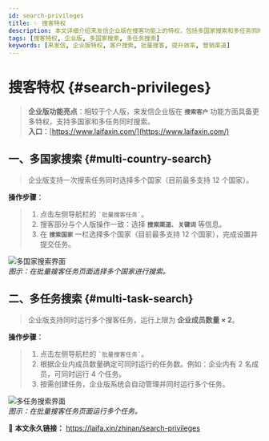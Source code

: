 ```yaml
---
id: search-privileges
title: ✨ 搜客特权
description: 本文详细介绍来发信企业版在搜客功能上的特权，包括多国家搜索和多任务同时运行功能。通过企业版，用户可同时搜索多个国家和运行多任务，显著提升搜索效率，拓展营销渠道。
tags: [搜客特权, 企业版, 多国家搜索, 多任务搜索]
keywords: [来发信, 企业版特权, 客户搜索, 批量搜客, 提升效率, 营销渠道]
---
```


# 搜客特权 {#search-privileges}

> **企业版功能亮点**：相较于个人版，来发信企业版在 **`搜索客户`** 功能方面具备更多特权，支持多国家和多任务同时搜索。  
> **入口**：[https://www.laifaxin.com/](https://www.laifaxin.com/)

## 一、多国家搜索 {#multi-country-search}

> 企业版支持一次搜索任务同时选择多个国家（目前最多支持 12 个国家）。

**操作步骤**：

> 1. 点击左侧导航栏的 `` `批量搜客任务` ``。
> 2. 搜客部分与个人版操作一致：选择 **`搜索渠道`**、**`关键词`** 等信息。
> 3. 在 **`搜索国家`** 一栏选择多个国家（目前最多支持 12 个国家），完成设置并提交任务。

![多国家搜索界面](https://cos.files.maozhishi.com/data/web/web-files/img/1733399480690.png)  
_图示：在批量搜客任务页面选择多个国家进行搜索。_

## 二、多任务搜索 {#multi-task-search}

> 企业版支持同时运行多个搜客任务，运行上限为 **企业成员数量 × 2**。

**操作步骤**：

> 1. 点击左侧导航栏的 `` `批量搜客任务` ``。
> 2. 根据企业内成员数量确定可同时运行的任务数。例如：企业内有 2 名成员，可同时运行 4 个任务。
> 3. 按需创建任务，企业版系统会自动管理并同时运行多个任务。

![多任务搜索界面](https://cos.files.maozhishi.com/data/web/web-files/img/1733399480695.png)  
_图示：在批量搜客任务页面运行多个任务。_

🔗 **本文永久链接：** https://laifa.xin/zhinan/search-privileges

<!--@include: ../parts/document-signature.md-->
